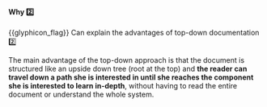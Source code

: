 <div id="title">

#### Why :two:

</div>

<span id="prereqs"></span>

<span id="outcomes">{{glyphicon_flag}} Can explain the advantages of top-down documentation :two:</span>

<div id="body">

The main advantage of the top-down approach is that the document is structured like an upside down tree (root at the top) and **the reader can travel down a path she is interested in until she reaches the component she is interested to learn in-depth**, without having to read the entire document or understand the whole system.

</div>

<div id="extras">
</div>